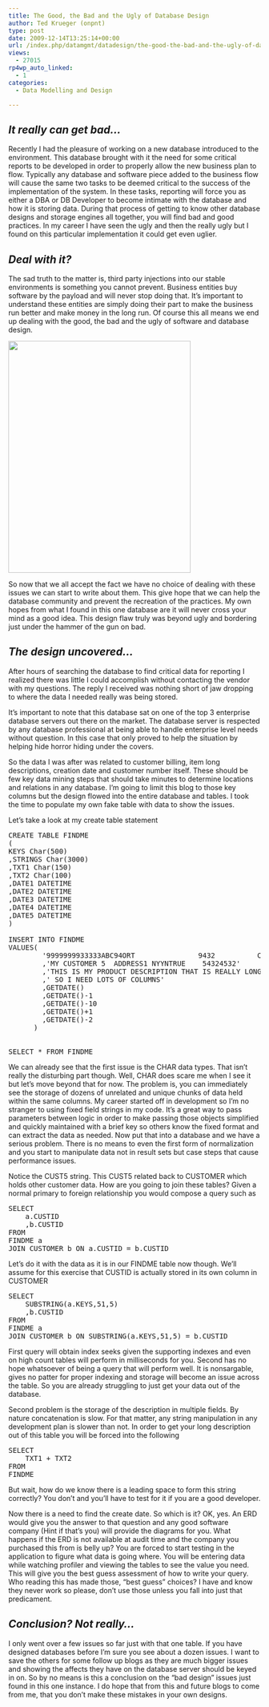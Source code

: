 ```yaml
---
title: The Good, the Bad and the Ugly of Database Design
author: Ted Krueger (onpnt)
type: post
date: 2009-12-14T13:25:14+00:00
url: /index.php/datamgmt/datadesign/the-good-the-bad-and-the-ugly-of-databas/
views:
  - 27015
rp4wp_auto_linked:
  - 1
categories:
  - Data Modelling and Design

---
```

## _It really can get bad…_

Recently I had the pleasure of working on a new database introduced to the environment. This database brought with it the need for some critical reports to be developed in order to properly allow the new business plan to flow. Typically any database and software piece added to the business flow will cause the same two tasks to be deemed critical to the success of the implementation of the system. In these tasks, reporting will force you as either a DBA or DB Developer to become intimate with the database and how it is storing data. During that process of getting to know other database designs and storage engines all together, you will find bad and good practices. In my career I have seen the ugly and then the really ugly but I found on this particular implementation it could get even uglier.

## _Deal with it?_

The sad truth to the matter is, third party injections into our stable environments is something you cannot prevent. Business entities buy software by the payload and will never stop doing that. It’s important to understand these entities are simply doing their part to make the business run better and make money in the long run. Of course this all means we end up dealing with the good, the bad and the ugly of software and database design.

<div class="image_block">
  <img src="/wp-content/uploads/blogs/DataMgmt//goodbadugly.gif" alt="" title="" width="364" height="463" />
</div>

So now that we all accept the fact we have no choice of dealing with these issues we can start to write about them. This give hope that we can help the database community and prevent the recreation of the practices. My own hopes from what I found in this one database are it will never cross your mind as a good idea. This design flaw truly was beyond ugly and bordering just under the hammer of the gun on bad.

## _The design uncovered…_

After hours of searching the database to find critical data for reporting I realized there was little I could accomplish without contacting the vendor with my questions. The reply I received was nothing short of jaw dropping to where the data I needed really was being stored.

It’s important to note that this database sat on one of the top 3 enterprise database servers out there on the market. The database server is respected by any database professional at being able to handle enterprise level needs without question. In this case that only proved to help the situation by helping hide horror hiding under the covers. 

So the data I was after was related to customer billing, item long descriptions, creation date and customer number itself. These should be few key data mining steps that should take minutes to determine locations and relations in any database. I’m going to limit this blog to those key columns but the design flowed into the entire database and tables. I took the time to populate my own fake table with data to show the issues.

Let’s take a look at my create table statement

<pre>CREATE TABLE FINDME
(
KEYS Char(500)
,STRINGS Char(3000)
,TXT1 Char(150)
,TXT2 Char(100)
,DATE1 DATETIME
,DATE2 DATETIME
,DATE3 DATETIME
,DATE4 DATETIME
,DATE5 DATETIME
)

INSERT INTO FINDME 
VALUES(
		'9999999933333ABC94ORT               9432          CUST5     2SOP'
		,'MY CUSTOMER 5  ADDRESS1 NYYNTRUE    54324532'
		,'THIS IS MY PRODUCT DESCRIPTION THAT IS REALLY LONG'
		,' SO I NEED LOTS OF COLUMNS'
		,GETDATE()
		,GETDATE()-1
		,GETDATE()-10
		,GETDATE()+1
		,GETDATE()-2
	  )


SELECT * FROM FINDME</pre>

We can already see that the first issue is the CHAR data types. That isn’t really the disturbing part though. Well, CHAR does scare me when I see it but let’s move beyond that for now. The problem is, you can immediately see the storage of dozens of unrelated and unique chunks of data held within the same columns. My career started off in development so I’m no stranger to using fixed field strings in my code. It’s a great way to pass parameters between logic in order to make passing those objects simplified and quickly maintained with a brief key so others know the fixed format and can extract the data as needed. Now put that into a database and we have a serious problem. There is no means to even the first form of normalization and you start to manipulate data not in result sets but case steps that cause performance issues. 

Notice the CUST5 string. This CUST5 related back to CUSTOMER which holds other customer data. How are you going to join these tables? Given a normal primary to foreign relationship you would compose a query such as

<pre>SELECT
	a.CUSTID
	,b.CUSTID
FROM
FINDME a
JOIN CUSTOMER b ON a.CUSTID = b.CUSTID</pre>

Let’s do it with the data as it is in our FINDME table now though. We’ll assume for this exercise that CUSTID is actually stored in its own column in CUSTOMER

<pre>SELECT
	SUBSTRING(a.KEYS,51,5)
	,b.CUSTID
FROM
FINDME a
JOIN CUSTOMER b ON SUBSTRING(a.KEYS,51,5) = b.CUSTID</pre>

First query will obtain index seeks given the supporting indexes and even on high count tables will perform in milliseconds for you. Second has no hope whatsoever of being a query that will perform well. It is nonsargable, gives no patter for proper indexing and storage will become an issue across the table. So you are already struggling to just get your data out of the database.

Second problem is the storage of the description in multiple fields. By nature concatenation is slow. For that matter, any string manipulation in any development plan is slower than not. In order to get your long description out of this table you will be forced into the following

<pre>SELECT 
	TXT1 + TXT2
FROM 
FINDME</pre>

But wait, how do we know there is a leading space to form this string correctly? You don’t and you’ll have to test for it if you are a good developer.

Now there is a need to find the create date. So which is it? OK, yes. An ERD would give you the answer to that question and any good software company (Hint if that’s you) will provide the diagrams for you. What happens if the ERD is not available at audit time and the company you purchased this from is belly up? You are forced to start testing in the application to figure what data is going where. You will be entering data while watching profiler and viewing the tables to see the value you need. This will give you the best guess assessment of how to write your query. Who reading this has made those, “best guess” choices? I have and know they never work so please, don’t use those unless you fall into just that predicament. 

## _Conclusion? Not really…_

I only went over a few issues so far just with that one table. If you have designed databases before I’m sure you see about a dozen issues. I want to save the others for some follow up blogs as they are much bigger issues and showing the affects they have on the database server should be keyed in on. So by no means is this a conclusion on the “bad design” issues just found in this one instance. I do hope that from this and future blogs to come from me, that you don’t make these mistakes in your own designs.